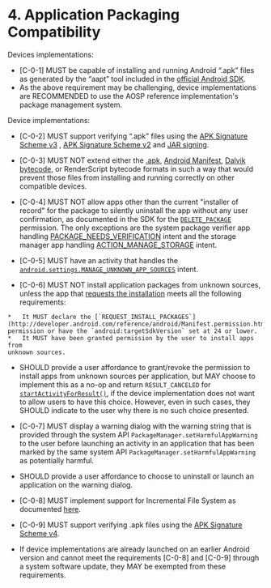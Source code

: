 # 4\. Application Packaging Compatibility

Devices implementations:

*    [C-0-1] MUST be capable of installing and running Android “.apk” files as
generated by the “aapt” tool included in the
[official Android SDK](
http://developer.android.com/tools/help/index.html).
   *   As the above requirement may be challenging, device implementations are
   RECOMMENDED to use the AOSP reference implementation's package management
   system.

Device implementations:

*    [C-0-2] MUST support verifying “.apk” files using the
[APK Signature Scheme v3](https://source.android.com/security/apksigning/v3.html)
, [APK Signature Scheme v2](https://source.android.com/security/apksigning/v2.html)
and [JAR signing](
https://source.android.com/security/apksigning/v2.html#v1-verification).
*    [C-0-3] MUST NOT extend either the
[.apk](http://developer.android.com/guide/components/fundamentals.html),
[Android Manifest](
http://developer.android.com/guide/topics/manifest/manifest-intro.html),
[Dalvik bytecode](https://android.googlesource.com/platform/dalvik/), or
RenderScript bytecode formats in such a way that would prevent those files from
installing and running correctly on other compatible devices.
*    [C-0-4] MUST NOT allow apps other than the current
"installer of record" for the package to silently uninstall the app without any
user confirmation, as documented in the SDK for the [`DELETE_PACKAGE`](
https://developer.android.com/reference/android/Manifest.permission.html#DELETE_PACKAGES)
permission. The only exceptions are the system package verifier app handling
[PACKAGE_NEEDS_VERIFICATION](
https://developer.android.com/reference/android/content/Intent.html#ACTION_PACKAGE_NEEDS_VERIFICATION)
intent and the storage manager app handling [ACTION_MANAGE_STORAGE](
https://developer.android.com/reference/android/os/storage/StorageManager.html#ACTION_MANAGE_STORAGE)
intent.

*    [C-0-5] MUST have an activity that handles the
[`android.settings.MANAGE_UNKNOWN_APP_SOURCES`](http://developer.android.com/reference/android/provider/Settings.html#ACTION_MANAGE_UNKNOWN_APP_SOURCES)
intent.

*    [C-0-6] MUST NOT install application packages from unknown
sources, unless the app that [requests the installation](https://developer.android.com/reference/android/content/Intent.html#ACTION_INSTALL_PACKAGE)
meets all the following requirements:

    *   It MUST declare the [`REQUEST_INSTALL_PACKAGES`](http://developer.android.com/reference/android/Manifest.permission.html#REQUEST_INSTALL_PACKAGES)
    permission or have the `android:targetSdkVersion` set at 24 or lower.
    *   It MUST have been granted permission by the user to install apps from
    unknown sources.

*    SHOULD provide a user affordance to grant/revoke the permission to
install apps from unknown sources per application, but MAY choose to implement
this as a no-op and return `RESULT_CANCELED` for [`startActivityForResult()`](
http://developer.android.com/reference/android/app/Activity.html#startActivityForResult%28android.content.Intent,int%29),
if the device implementation does not want to allow users to have this choice.
However, even in such cases, they SHOULD indicate to the user why there is no
such choice presented.

*    [C-0-7] MUST display a warning dialog with the warning string that is
provided through the system API `PackageManager.setHarmfulAppWarning`
to the user before launching an activity in an application that has been marked
by the same system API `PackageManager.setHarmfulAppWarning` as potentially
harmful.
*    SHOULD provide a user affordance to choose to uninstall or launch an
application on the warning dialog.

*    [C-0-8] MUST implement support for Incremental File System as documented
     [here](https://source.android.com/devices/architecture/kernel/incfs).

*    [C-0-9] MUST support verifying .apk files using the
     [APK Signature Scheme v4](https://source.android.com/security/apksigning/v4.html).

*    If device implementations are already launched on an earlier Android
     version and cannot meet the requirements [C-0-8] and [C-0-9] through a
     system software update, they MAY be exempted from these requirements.

